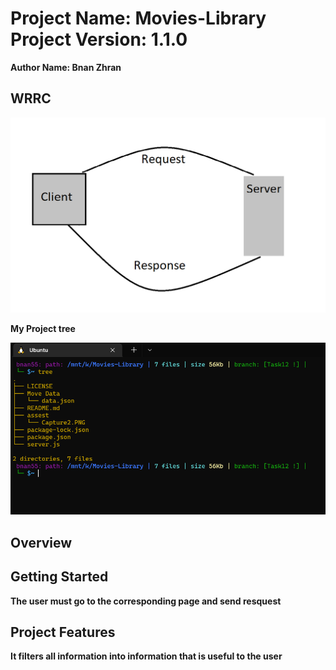 # Project Name: Movies-Library Project Version: 1.1.0

**Author Name: Bnan Zhran**

## WRRC
![WRRC pic](./assest/Capture2.PNG)

**My Project tree**

![WRRC pic](./assest/Capture22.PNG)

## Overview

## Getting Started
<!-- What are the steps that a user must take in order to build this app on their own machine and get it running? -->
**The user must go to the corresponding page and send resquest**
## Project Features
<!-- What are the features included in you app -->
**It filters all information into information that is useful to the user**